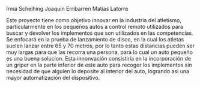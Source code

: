 Irma Scheihing
Joaquín Erribarren
Matias Latorre

Este proyecto tiene como objetivo innovar en la industria del atletismo, particularmente en los pequeños autos a control remoto utilizados para buscar
y devolver los implementos que son utilizados en las competencias. Se enfocará en la prueba de lanzamiento de disco, en la cual los atletas suelen lanzar 
entre 65 y 70 metros, por lo tanto estas distancias pueden ser muy largas para que las recorra una persona, para lo cual un auto pequeño es una buena solucion.
Esta innonvación consistiría en la incorporación de un griper en la parte inferior de este auto para recoger los implementos sin necesidad de que alguien 
lo deposite al interior del auto, logrando asi una mayor automatización del dispositivo.
